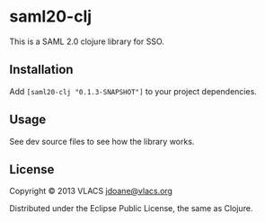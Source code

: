 # saml20-clj

This is a SAML 2.0 clojure library for SSO.

## Installation

Add ```[saml20-clj "0.1.3-SNAPSHOT"]``` to your project dependencies.

## Usage

See dev source files to see how the library works.

## License

Copyright © 2013 VLACS <jdoane@vlacs.org>

Distributed under the Eclipse Public License, the same as Clojure.
